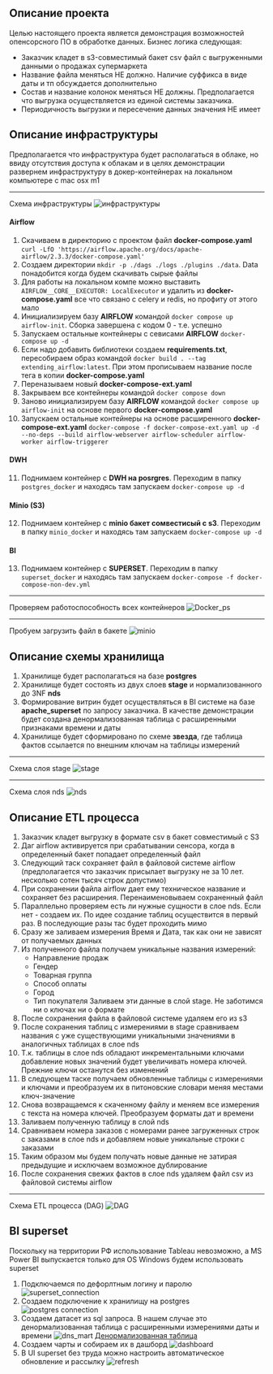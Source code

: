## Описание проекта
Целью настоящего проекта является демонстрация возможностей опенсорсного ПО в обработке данных.
Бизнес логика следующая:
* Заказчик кладет в s3-совместимый бакет csv файл с выгруженными данными о продажах супермаркета  
* Название файла меняться НЕ должно. Наличие суффикса в виде даты и тп обсуждается дополнительно
* Состав и название колонок меняться НЕ должны. Предполагается что выгрузка осуществляется из единой системы заказчика.
* Периодичность выгрузки и пересечение данных значения НЕ имеет

## Описание инфраструктуры
Предполагается что инфраструктура будет располагаться в облаке, но ввиду отсутствия доступа к облакам и в целях демонстрации 
развернем инфраструктуру в докер-контейнерах на локальном компьютере c mac osx m1  
____
Схема инфраструктуры ![инфраструктуры](images/pipeline.png)  


#### Airflow
1. Скачиваем в директорию с проектом файл __docker-compose.yaml__ `curl -LfO 'https://airflow.apache.org/docs/apache-airflow/2.3.3/docker-compose.yaml'`
2. Создаем директории `mkdir -p ./dags ./logs ./plugins ./data`. Data понадобится когда будем скачивать сырые файлы
3. Для работы на локальном компе можно выставить `AIRFLOW__CORE__EXECUTOR: LocalExecutor` и удалить из __docker-compose.yaml__ все что связано с celery и redis, но профиту от этого мало
4. Инициализируем базу __AIRFLOW__ командой `docker compose up airflow-init`. Сборка завершена с кодом 0 - т.е. успешно
5. Запускаем остальные контейнеры с севисами __AIRFLOW__ `docker-compose up -d`
6. Если надо добавить библиотеки создаем __requirements.txt__, пересобираем образ командой `docker build . --tag extending_airflow:latest`. При этом прописываем название после тега в копии __docker-compose.yaml__
7. Переназываем новый __docker-compose-ext.yaml__
8. Закрываем все контейнеры командой `docker compose down`
9. Заново инициализируем базу __AIRFLOW__ командой `docker compose up airflow-init` на основе первого __docker-compose.yaml__ 
10. Запускаем остальные контейнеры на основе расширенного __docker-compose-ext.yaml__ `docker-compose -f docker-compose-ext.yaml up -d --no-deps --build airflow-webserver airflow-scheduler airflow-worker airflow-triggerer`

#### DWH
11. Поднимаем контейнер с __DWH на posrgres__. Переходим в папку `postgres_docker` и находясь там запускаем `docker-compose up -d`

#### Minio (S3)
12. Поднимаем контейнер с __minio бакет сомвестисый с s3__. Переходим в папку `minio_docker` и находясь там запускаем `docker-compose up -d`

#### BI
13. Поднимаем контейнер с __SUPERSET__. Переходим в папку `superset_docker` и находясь там запускаем `docker-compose -f docker-compose-non-dev.yml`
____
Проверяем работоспособность всех контейнеров ![Docker_ps](images/docker_ps.png)
____
Пробуем загрузить файл в бакете ![minio](images/minio_screen.png)


## Описание схемы хранилища
1. Хранилище будет располагаться на базе __postgres__
2. Хранилище будет состоять из двух слоев __stage__ и нормализованного до 3NF __nds__
3. Формирование витрин будет осуществляться в BI системе на базе __apache_superset__ по запросу заказчика. В качестве демонстрации будет создана денормализованная таблица с расширенными признаками времени и даты
4. Хранилище будет сформировано по схеме __звезда__, где таблица фактов ссылается по внешним ключам на таблицы измерений  
____
Схема слоя stage ![stage](images/stage.png)  
____
Схема слоя nds ![nds](images/nds.png)



## Описание ETL процесса
1. Заказчик кладет выгрузку в формате csv в бакет совместимый с S3
2. Даг airflow активируется при срабатывании сенсора, когда в определенный бакет попадает определенный файл
3. Следующий таск сохраняет файл в файловой системе airflow (предполагается что заказчик присылает выгрузку не за 10 лет. несколько сотен тысяч строк допустимо)
4. При сохранении файла airflow дает ему техническое название и сохраняет без расширения. Перенаименовываем сохраненный файл
5. Параллельно проверяем есть ли нужные сущности в слое nds. Если нет - создаем их. По идее создание таблиц осуществится в первый раз. В последующие разы тас будет проходить мимо
6. Сразу же заливаем измерения Время и Дата, так как они не зависят от получаемых данных
7. Из полученного файла получаем уникальные названия измерений:  
   * Направление продаж
   * Гендер
   * Товарная группа
   * Способ оплаты
   * Город
   * Тип покупателя
   Заливаем эти данные в слой stage. Не заботимся ни о ключах ни о формате
8. После сохранения файла в файловой системе удаляем его из s3
9. После сохранения таблиц с измерениями в stage сравниваем названия с уже существующими уникальными значениями в аналогичных таблицах в слое nds
10. Т.к. таблицы в слое nds обладают инкрементальными ключами добавление новых значений будет увеличивать номера ключей. Прежние ключи останутся без изменений
11. В следующем таске получаем обновленные таблицы с измерениями и ключами и преобразуем их в питоновские словари меняя местами ключ-значение
12. Снова возвращаемся к скаченному файлу и меняем все измерения с текста на номера ключей. Преобразуем форматы дат и времени
13. Заливаем полученную таблицу в слой nds
14. Сравниваем номера заказов с номерами ранее загруженных строк с заказами в слое nds и добавляем новые уникальные строки с заказами
15. Таким образом мы будем получать новые данные не затирая предыдущие и исключаем возможное дублирование  
16. После сохранения свежих фактов в слое nds удаляем файл csv из файловой системы airflow
________
Схема ETL процесса (DAG) ![DAG](images/dag.png)  

## BI superset
Поскольку на территории РФ использование Tableau невозможно, а MS Power BI выпускается только для OS Windows будем использовать superset
1. Подключаемся по дефорлтным логину и паролю ![superset_connection](images/superset_connection.png)
2. Создаем подключение к хранилищу на postgres ![postgres connection](images/postgres_connection.png)
3. Создаем датасет из sql запроса. В нашем случае это денормализованная таблица с расширенными измерениями даты и времени ![dns_mart](images/dns_mart.png)
 [Денормализованная таблица](sqllab_dns_sales_20230430T130150.csv)
4. Создаем чарты и собираем их в дашборд ![dashboard](images/dashboard.jpg)
5. В UI superset без труда можно настроить автоматическое обновление и рассылку ![refresh](images/refresh.png)